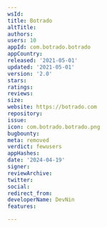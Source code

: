```yaml
---
wsId: 
title: Botrado
altTitle: 
authors: 
users: 10
appId: com.botrado.botrado
appCountry: 
released: '2021-05-01'
updated: '2021-05-01'
version: '2.0'
stars: 
ratings: 
reviews: 
size: 
website: https://botrado.com
repository: 
issue: 
icon: com.botrado.botrado.png
bugbounty: 
meta: removed
verdict: fewusers
appHashes: 
date: '2024-04-19'
signer: 
reviewArchive: 
twitter: 
social: 
redirect_from: 
developerName: DevNin
features: 

---
```


